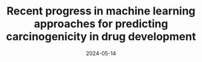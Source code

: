 ---
title: Recent progress in machine learning approaches for predicting carcinogenicity in drug development
collection: publications
permalink: /publication/2024-05-14-Carcinogenicity
date: 2024-05-14
venue: 'Expert Opinion on Drug Metabolism & Toxicology'
paperurl: 'https://doi.org/10.1080/17425255.2024.2356162'
citation: '<b>Le N.Q.K.</b>, Tran T.X., Nguyen P.A., Ho T.T., & Nguyen V.N. (2024). Recent progress in machine learning approaches for predicting carcinogenicity in drug development. <i>Expert Opinion on Drug Metabolism & Toxicology</i>.'
---